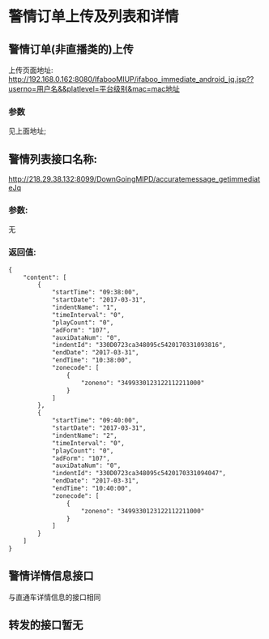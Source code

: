 # 警情订单上传及列表和详情

## 警情订单(非直播类的)上传
上传页面地址:
<http://192.168.0.162:8080/IfabooMIUP/ifaboo_immediate_android_jq.jsp??userno=用户名&&platlevel=平台级别&mac=mac地址>

### 参数
见上面地址;


## 警情列表接口名称:

<http://218.29.38.132:8099/DownGoingMIPD/accuratemessage_getimmediateJq>

### 参数:

无

### 返回值:

```txt
{
    "content": [
        {
            "startTime": "09:38:00",
            "startDate": "2017-03-31",
            "indentName": "1",
            "timeInterval": "0",
            "playCount": "0",
            "adForm": "107",
            "auxiDataNum": "0",
            "indentId": "330D0723ca348095c5420170331093816",
            "endDate": "2017-03-31",
            "endTime": "10:38:00",
            "zonecode": [
                {
                    "zoneno": "3499330123122112211000"
                }
            ]
        },
        {
            "startTime": "09:40:00",
            "startDate": "2017-03-31",
            "indentName": "2",
            "timeInterval": "0",
            "playCount": "0",
            "adForm": "107",
            "auxiDataNum": "0",
            "indentId": "330D0723ca348095c5420170331094047",
            "endDate": "2017-03-31",
            "endTime": "10:40:00",
            "zonecode": [
                {
                    "zoneno": "3499330123122112211000"
                }
            ]
        }
    ]
}

```
## 警情详情信息接口
与直通车详情信息的接口相同


## 转发的接口暂无

